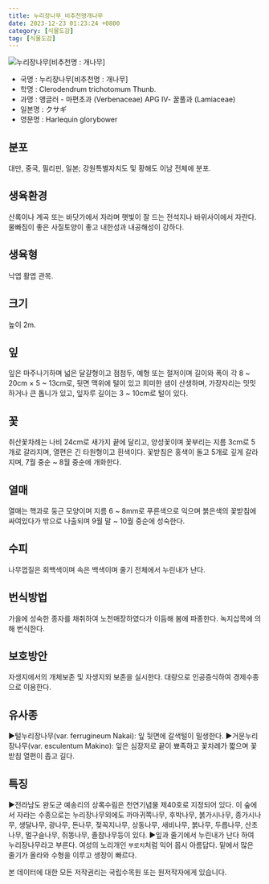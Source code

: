 ```yaml
---
title: 누리장나무_비추천명개나무
date: 2023-12-23 01:23:24 +0800
category: [식물도감]
tag: [식물도감]
---
```




![누리장나무[비추천명 : 개나무]](/fileUpload/plants/basic/Verbenaceae/Clerodendrum/17385/1_th2.JPG)
- 국명 : 누리장나무[비추천명 : 개나무]
- 학명 : Clerodendrum trichotomum Thunb.
- 과명 : 앵글러 - 마편초과 (Verbenaceae) APG Ⅳ- 꿀풀과 (Lamiaceae)
- 일본명 : クサギ
- 영문명 : Harlequin glorybower


## 분포
대만, 중국, 필리핀, 일본; 강원특별자치도 및 황해도 이남 전체에 분포.
## 생육환경
산록이나 계곡 또는 바닷가에서 자라며 햇빛이 잘 드는 전석지나 바위사이에서 자란다. 물빠짐이 좋은 사질토양이 좋고 내한성과 내공해성이 강하다.
## 생육형
낙엽 활엽 관목. 
## 크기
높이 2m.
## 잎
잎은 마주나기하며 넓은 달걀형이고 점첨두, 예형 또는 절저이며 길이와 폭이 각 8 ~ 20cm × 5 ~ 13cm로, 뒷면 맥위에 털이 있고 희미한 샘이 산생하며, 가장자리는 밋밋하거나 큰 톱니가 있고, 잎자루 길이는 3 ~ 10cm로 털이 있다.
## 꽃
취산꽃차례는 나비 24cm로 새가지 끝에 달리고, 양성꽃이며 꽃부리는 지름 3cm로 5개로 갈라지며, 열편은 긴 타원형이고 흰색이다.  꽃받침은 홍색이 돌고 5개로 깊게 갈라지며, 7월 중순 ~ 8월 중순에 개화한다.
## 열매
열매는 핵과로 둥근 모양이며 지름 6 ~ 8mm로 푸른색으로 익으며 붉은색의 꽃받침에 싸여있다가 밖으로 나출되며 9월 말 ~ 10월 중순에 성숙한다.
## 수피
나무껍질은 회백색이며 속은 백색이며 줄기 전체에서 누린내가 난다.
## 번식방법
가을에 성숙한 종자를 채취하여 노천매장하였다가 이듬해 봄에 파종한다. 녹지삽목에 의해 번식한다.
## 보호방안
자생지에서의 개체보존 및 자생지외 보존을 실시한다. 대량으로 인공증식하여 경제수종으로 이용한다.
## 유사종
▶털누리장나무(var. ferrugineum Nakai): 잎 뒷면에 갈색털이 밀생한다.▶거문누리장나무(var. esculentum Makino): 잎은 심장저로 끝이 뾰족하고 꽃차례가 짧으며 꽃받침 열편이 좁고 길다.
## 특징
▶전라남도 완도군 예송리의 상록수림은 천연기념물 제40호로 지정되어 있다.  이 숲에서 자라는 수종으로는 누리장나무외에도 까마귀쪽나무, 후박나무, 붉가시나무, 종가시나무, 생달나무, 광나무, 돈나무, 젖꼭지나무, 상동나무, 새비나무, 붉나무, 두릅나무, 산초나무, 멀구슬나무, 쥐똥나무, 졸참나무등이 있다.▶잎과 줄기에서 누린내가 난다 하여 누리장나무라고 부른다. 여성의 노리개인  `부로치`처럼 익어 몹시 아름답다. 밑에서 많은 줄기가 올라와 수형을 이루고 생장이 빠르다.






본 데이터에 대한 모든 저작권리는 국립수목원 또는 원저작자에게 있습니다.
